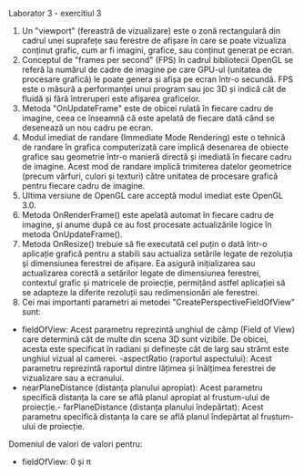 Laborator 3 - exercitiul 3
 
1. Un "viewport" (fereastră de vizualizare) este o zonă rectangulară din cadrul unei suprafețe sau ferestre de afișare în care se poate vizualiza conținut grafic, cum ar fi imagini, grafice, sau conținut generat pe ecran.
2. Conceptul de "frames per second" (FPS) în cadrul bibliotecii OpenGL se referă la numărul de cadre de imagine pe care GPU-ul (unitatea de procesare grafică) le poate genera și afișa pe ecran într-o secundă. FPS este o măsură a performanței unui program sau joc 3D și indică cât de fluidă și fără întreruperi este afișarea graficelor.
3. Metoda "OnUpdateFrame" este de obicei rulată în fiecare cadru de imagine, ceea ce înseamnă că este apelată de fiecare dată când se desenează un nou cadru pe ecran.
4. Modul imediat de randare (Immediate Mode Rendering) este o tehnică de randare în grafica computerizată care implică desenarea de obiecte grafice sau geometrie într-o manieră directă și imediată în fiecare cadru de imagine. Acest mod de randare implică trimiterea datelor geometrice (precum vârfuri, culori și texturi) către unitatea de procesare grafică pentru fiecare cadru de imagine. 
5. Ultima versiune de OpenGL care acceptă modul imediat este OpenGL 3.0.
6. Metoda OnRenderFrame() este apelată automat în fiecare cadru de imagine, și anume după ce au fost procesate actualizările logice în metoda OnUpdateFrame().
7. Metoda OnResize() trebuie să fie executată cel puțin o dată într-o aplicație grafică pentru a stabili sau actualiza setările legate de rezoluția și dimensiunea ferestrei de afișare. Ea asigură inițializarea sau actualizarea corectă a setărilor legate de dimensiunea ferestrei, contextul grafic și matricele de proiecție, permițând astfel aplicației să se adapteze la diferite rezoluții sau redimensionări ale ferestrei.
8. Cei mai importanti parametri ai metodei "CreatePerspectiveFieldOfView" sunt:
- fieldOfView: Acest parametru reprezintă unghiul de câmp (Field of View) care determină cât de multe din scena 3D sunt vizibile. De obicei, acesta este specificat în radiani și definește cât de larg sau strâmt este unghiul vizual al camerei. 
-aspectRatio (raportul aspectului): Acest parametru reprezintă raportul dintre lățimea și înălțimea ferestrei de vizualizare sau a ecranului. 
- nearPlaneDistance (distanța planului apropiat): Acest parametru specifică distanța la care se află planul apropiat al frustum-ului de proiecție.- farPlaneDistance (distanța planului îndepărtat): Acest parametru specifică distanța la care se află planul îndepărtat al frustum-ului de proiecție.

Domeniul de valori de valori pentru:
- fieldOfView: 0 și π
